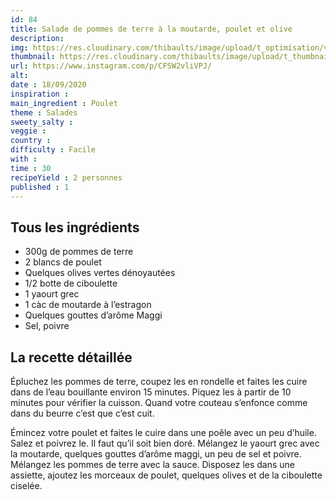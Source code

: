 ```yaml
---
id: 84
title: Salade de pommes de terre à la moutarde, poulet et olive
description: 
img: https://res.cloudinary.com/thibaults/image/upload/t_optimisation/v1600456034/Recipes/20200918_salade_patate.jpg
thumbnail: https://res.cloudinary.com/thibaults/image/upload/t_thumbnail_josie/v1600456034/Recipes/20200918_salade_patate.jpg
url: https://www.instagram.com/p/CFSW2vliVPJ/
alt: 
date : 18/09/2020
inspiration : 
main_ingredient : Poulet
theme : Salades
sweety_salty : 
veggie : 
country :
difficulty : Facile
with : 
time : 30
recipeYield : 2 personnes
published : 1
---
```


## Tous les ingrédients
 - 300g de pommes de terre
 - 2 blancs de poulet
 - Quelques olives vertes dénoyautées
 - 1/2 botte de ciboulette
 - 1 yaourt grec
 - 1 càc de moutarde à l’estragon
 - Quelques gouttes d’arôme Maggi
 - Sel, poivre

## La recette détaillée
Épluchez les pommes de terre, coupez les en rondelle et faites les cuire dans de l’eau bouillante environ 15 minutes. Piquez les à partir de 10 minutes pour vérifier la cuisson. Quand votre couteau s’enfonce comme dans du beurre c’est que c’est cuit.

Émincez votre poulet et faites le cuire dans une poêle avec un peu d’huile. Salez et poivrez le. Il faut qu’il soit bien doré. Mélangez le yaourt grec avec la moutarde, quelques gouttes d’arôme maggi, un peu de sel et poivre. Mélangez les pommes de terre avec la sauce. Disposez les dans une assiette, ajoutez les morceaux de poulet, quelques olives et de la ciboulette ciselée.